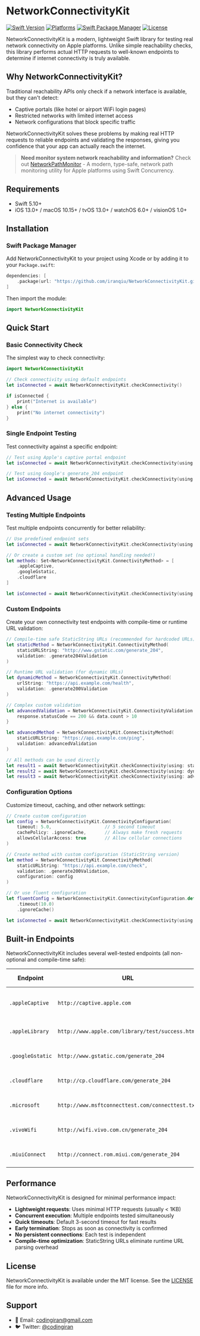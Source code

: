 # NetworkConnectivityKit

[![Swift Version](https://img.shields.io/badge/swift-5.10%2B-orange.svg)](https://swift.org)
[![Platforms](https://img.shields.io/badge/platforms-iOS%20%7C%20macOS%20%7C%20tvOS%20%7C%20watchOS%20%7C%20visionOS-lightgrey.svg)](https://developer.apple.com/swift/)
[![Swift Package Manager](https://img.shields.io/badge/SPM-compatible-brightgreen.svg)](https://swift.org/package-manager/)
[![License](https://img.shields.io/badge/license-MIT-blue.svg)](LICENSE)

NetworkConnectivityKit is a modern, lightweight Swift library for testing real network connectivity on Apple platforms. Unlike simple reachability checks, this library performs actual HTTP requests to well-known endpoints to determine if internet connectivity is truly available.

## Why NetworkConnectivityKit?

Traditional reachability APIs only check if a network interface is available, but they can't detect:

- Captive portals (like hotel or airport WiFi login pages)
- Restricted networks with limited internet access
- Network configurations that block specific traffic

NetworkConnectivityKit solves these problems by making real HTTP requests to reliable endpoints and validating the responses, giving you confidence that your app can actually reach the internet.

> **Need monitor system network reachability and information?**
Check out [NetworkPathMonitor](https://github.com/codingiran/NetworkPathMonitor) - A modern, type-safe, network path monitoring utility for Apple platforms using Swift Concurrency.

## Requirements

- Swift 5.10+
- iOS 13.0+ / macOS 10.15+ / tvOS 13.0+ / watchOS 6.0+ / visionOS 1.0+

## Installation

### Swift Package Manager

Add NetworkConnectivityKit to your project using Xcode or by adding it to your `Package.swift`:

```swift
dependencies: [
    .package(url: "https://github.com/iranqiu/NetworkConnectivityKit.git", from: "1.1.0")
]
```

Then import the module:

```swift
import NetworkConnectivityKit
```

## Quick Start

### Basic Connectivity Check

The simplest way to check connectivity:

```swift
import NetworkConnectivityKit

// Check connectivity using default endpoints
let isConnected = await NetworkConnectivityKit.checkConnectivity()

if isConnected {
    print("Internet is available")
} else {
    print("No internet connectivity")
}
```

### Single Endpoint Testing

Test connectivity against a specific endpoint:

```swift
// Test using Apple's captive portal endpoint
let isConnected = await NetworkConnectivityKit.checkConnectivity(using: .appleCaptive)

// Test using Google's generate_204 endpoint
let isConnected = await NetworkConnectivityKit.checkConnectivity(using: .googleGstatic)
```

## Advanced Usage

### Testing Multiple Endpoints

Test multiple endpoints concurrently for better reliability:

```swift
// Use predefined endpoint sets
let isConnected = await NetworkConnectivityKit.checkConnectivity(using: .allDefault)

// Or create a custom set (no optional handling needed!)
let methods: Set<NetworkConnectivityKit.ConnectivityMethod> = [
    .appleCaptive,
    .googleGstatic,
    .cloudflare
]

let isConnected = await NetworkConnectivityKit.checkConnectivity(using: methods)
```

### Custom Endpoints

Create your own connectivity test endpoints with compile-time or runtime URL validation:

```swift
// Compile-time safe StaticString URLs (recommended for hardcoded URLs)
let staticMethod = NetworkConnectivityKit.ConnectivityMethod(
    staticURLString: "http://www.gstatic.com/generate_204",
    validation: .generate204Validation
)

// Runtime URL validation (for dynamic URLs)
let dynamicMethod = NetworkConnectivityKit.ConnectivityMethod(
    urlString: "https://api.example.com/health",
    validation: .generate200Validation
)

// Complex custom validation
let advancedValidation = NetworkConnectivityKit.ConnectivityValidation { request, response, data in
    response.statusCode == 200 && data.count > 10
}

let advancedMethod = NetworkConnectivityKit.ConnectivityMethod(
    staticURLString: "https://api.example.com/ping",
    validation: advancedValidation
)

// All methods can be used directly
let result1 = await NetworkConnectivityKit.checkConnectivity(using: staticMethod)
let result2 = await NetworkConnectivityKit.checkConnectivity(using: dynamicMethod!)
let result3 = await NetworkConnectivityKit.checkConnectivity(using: advancedMethod)
```

### Configuration Options

Customize timeout, caching, and other network settings:

```swift
// Create custom configuration
let config = NetworkConnectivityKit.ConnectivityConfiguration(
    timeout: 5.0,                    // 5 second timeout
    cachePolicy: .ignoreCache,       // Always make fresh requests
    allowsCellularAccess: true       // Allow cellular connections
)

// Create method with custom configuration (StaticString version)
let method = NetworkConnectivityKit.ConnectivityMethod(
    staticURLString: "https://api.example.com/check",
    validation: .generate200Validation,
    configuration: config
)

// Or use fluent configuration
let fluentConfig = NetworkConnectivityKit.ConnectivityConfiguration.default
    .timeout(10.0)
    .ignoreCache()

let isConnected = await NetworkConnectivityKit.checkConnectivity(using: method)
```

## Built-in Endpoints

NetworkConnectivityKit includes several well-tested endpoints (all non-optional and compile-time safe):

| Endpoint | URL | Expected Response | Description |
|----------|-----|-------------------|-------------|
| `.appleCaptive` | `http://captive.apple.com` | HTTP 200 | Apple's captive portal detection |
| `.appleLibrary` | `http://www.apple.com/library/test/success.html` | HTTP 200 | Apple's connectivity test page |
| `.googleGstatic` | `http://www.gstatic.com/generate_204` | HTTP 204 | Google's lightweight endpoint |
| `.cloudflare` | `http://cp.cloudflare.com/generate_204` | HTTP 204 | Cloudflare's connectivity check |
| `.microsoft` | `http://www.msftconnecttest.com/connecttest.txt` | HTTP 200 | Microsoft's connectivity test |
| `.vivoWifi` | `http://wifi.vivo.com.cn/generate_204` | HTTP 204 | Vivo WiFi connectivity check |
| `.miuiConnect` | `http://connect.rom.miui.com/generate_204` | HTTP 204 | MIUI connectivity check |

## Performance

NetworkConnectivityKit is designed for minimal performance impact:

- **Lightweight requests**: Uses minimal HTTP requests (usually < 1KB)
- **Concurrent execution**: Multiple endpoints tested simultaneously
- **Quick timeouts**: Default 3-second timeout for fast results
- **Early termination**: Stops as soon as connectivity is confirmed
- **No persistent connections**: Each test is independent
- **Compile-time optimization**: StaticString URLs eliminate runtime URL parsing overhead

## License

NetworkConnectivityKit is available under the MIT license. See the [LICENSE](LICENSE) file for more info.

## Support

- 📧 Email: <codingiran@gmail.com>
- 🐦 Twitter: [@codingiran](https://x.com/Iran_Qiu)